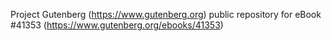Project Gutenberg (https://www.gutenberg.org) public repository for eBook #41353 (https://www.gutenberg.org/ebooks/41353)
